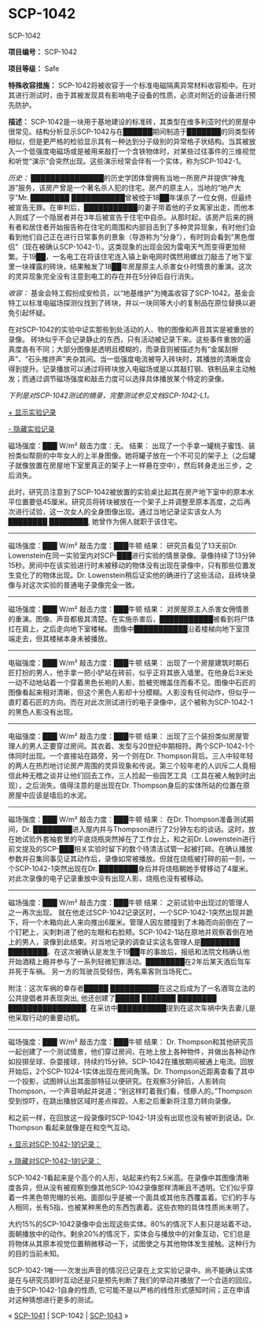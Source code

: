 # SCP-1042
                        




SCP-1042



**项目编号：** SCP-1042

**项目等级：** Safe

**特殊收容措施：** SCP-1042将被收容于一个标准电磁隔离异常材料收容柜中。在对其进行测试时，由于其被发现具有影响电子设备的性质，必须对附近的设备进行预先防护。

**描述：** SCP-1042是一块用于基地建设的标准砖，其类型在维多利亚时代的房屋中很常见。结构分析显示SCP-1042与在██████期间制造于███████的同类型砖相似，但是更严格的检验显示其有一种达到分子级别的异常格子状结构。当其被放入一个低强度电磁场或是被用来敲打一个含铁物体时，对某些过往事件的三维视觉和听觉“演示”会突然出现。这些演示经常会伴有一个实体，称为SCP-1042-1。

*历史：* ███████████████的历史学团体曾拥有当地一所房产并提供“神鬼游”服务，该房产曾是一个著名杀人犯的住宅。房产的原主人，当地的“地产大亨”Mr. ████████ ███████████曾被控于18██年谋杀了一位女佣，但最终被宣告无罪。在审判后，███████████的妻子带着他的子女离家出走，而他本人则成了一个隐居者并在3年后被宣告于住宅中自杀。从那时起，该房产后来的拥有者和居住者开始报告称在住宅的周围和内部目击到了多种灵异现象，有时他们会看到他们自己正在进行日常事务的景象（导游称为“分身”），有时则会看到“黑色僧侣”（现在被确认SCP-1042-1）。这类现象的出现会因为雷电天气而变得更加频繁。于19██，一名电工在将该住宅连入镇上新电网时偶然用螺丝刀敲击了地下室里一块裸露的砖块，结果触发了18██年房屋原主人杀害女仆时情景的重演。这次的灵异现象完全没有注意到电工的存在并在5分钟后自行消失。

*收容：* 基金会特工假扮成安检员，以“地基维护”为掩盖收容了SCP-1042。基金会特工以标准电磁场探测仪找到了砖块，并以一块同等大小的复制品在原位替换以避免引起怀疑。

在对SCP-1042的实验中证实那些到处活动的人、物的图像和声音其实是被重放的录像。 砖块似乎不会记录静止的东西，只有活动被记录下来。这些事件重放的逼真度各有不同；大部分图像是透明且模糊的，而录音则被描述为有“金属刮擦声”、“石头推挤声”夹杂其间。当一低强度电流被导入砖块时，其播放的清晰度会得到提升。记录播放可以通过将砖块放入电磁场或是以其敲打钢、铁制品来主动触发；而通过调节磁场强度和敲击力度可以选择具体播放某个特定的录像。

*下列是对SCP-1042测试的摘录，完整测试参见文档SCP-1042-L1。* 


<a shape='rect' class='collapsible-block-link' href='javascript:;'>+&#160;&#26174;&#31034;&#23454;&#39564;&#35760;&#24405;</a>

<a shape='rect' class='collapsible-block-link' href='javascript:;'>-&#160;&#38544;&#34255;&#23454;&#39564;&#35760;&#24405;</a>

磁场强度：███ W/m²
敲击力度：无。
结果：
出现了一个手拿一罐桃子蜜饯、装扮类似帮厨的中年女人的上半身图像。她将罐子放在一个不可见的架子上（之后罐子就像放置在房屋地下室里真正的架子上一样悬在空中），然后转身走出三步，之后消失。

此时，研究员注意到了SCP-1042被放置的实验桌比起其在房产地下室中的原本水平位置要低45厘米。研究员将砖块被放在一个架子上并调整至原本高度，之后再次进行试验，这一次女人的全身图像出现。通过当地记录证实该女人为████████ ████████, 她曾作为佣人就职于该住宅。


---

磁场强度：███ W/m²
敲击力度：███牛顿
结果：
研究员看见了13天前Dr. Lowenstein在同一实验室内对SCP-███进行实验的情景录像。录像持续了13分钟15秒。房间中在该实验进行时未被移动的物体没有出现在录像中，只有那些位置发生变化了的物体出现。Dr. Lowenstein稍后证实他的确进行了这些活动，且砖块录像与对这次实验的普通电子录像完全一致。


---

磁场强度：███ W/m²
敲击力度：███牛顿
结果：
对房屋原主人杀害女佣情景的重演。图像、声音都极其清楚。在实施杀害后，███████████被看到将尸体扛在肩上，之后走向地下室楼梯。 图像中███████████沿着楼梯向地下室顶端走去，但其楼梯本身未被播放。


---

电磁强度：███ W/m²
敲击力度：███牛顿
结果：
出现了一个房屋建筑时期石匠打扮的男人，他手拿一把小铲站在砖前，似乎正将其嵌入墙里。在他身后3米处一动不动地站着一个穿着黑色长袍的人影，脸被兜帽盖住而看不见。图像中石匠的图像看起来相对清晰，但这个黑色人影却十分模糊。人影没有任何动作，但似乎一直盯着石匠的方向。而在对此次测试进行的电子录像中，这个被称为SCP-1042-1的黑色人影没有出现。


---

电磁强度：███ W/m²
敲击力度：███牛顿
结果：
出现了三个装扮类似房屋管理人的男人正要穿过房间。其衣着、发型与20世纪中期相符。两个SCP-1042-1个体同时出现。一个直接站在路旁，另一个则在Dr. Thompson背后。三人中较年轻的两人在热烈地讨论房产周围的灵异现象和传说。第三个较年老的人训斥二人竟相信此种无稽之谈并让他们回去工作。三人捡起一些园艺工具（工具在被人触到时出现），之后消失。值得注意的是出现在Dr. Thompson身后的实体所站的位置在原房屋中应该是墙后的水泥。


---

磁场强度：███ W/m²
敲击力度：███牛顿
结果：
在Dr. Thompson准备测试期间，Dr. ████████进入屋内并与Thompson进行了2分钟左右的谈话。这时，放在她试验外套袖套里的平底烧瓶突然掉在了工作台上，和之前Dr. Lowenstein进行前文提及的SCP-███相关实验时留下的数个待清洁试管一起被打碎。在确认播放参数并召集同事见证其动作后，录像如常被播放。但就在烧瓶被打碎的前一刻，一个SCP-1042-1突然出现在Dr. ████████身后并将烧瓶朝她手臂移动了4厘米。 对此次录像的电子记录重放中没有出现人影，烧瓶也没有被移动。


---

磁场强度：███ W/m²
敲击力度：███牛顿
结果：
之前试验中出现过的管理人之一再次出现。 就在他走过SCP-1042记录区时，一个SCP-1042-1突然出现并跪下，将一个木箱向此人来向推出6厘米。管理人因左膝撞到了木箱而向前倒在了一个钉耙上，尖刺刺进了他的左眼和右脸颊。SCP-1042-1站在原地并观察着倒在地上的男人，录像到此结束。对当地记录的调查证实这名管理人是████████ ████████。在这次被确认是发生于19██年的事故后，报纸和法院文档确认他开始酒精上瘾并参与了一系列轻微犯罪活动。████████在2年后某天酒后驾车并死于车祸。 另一方的驾驶员受轻伤，两名乘客则当场死亡。

附注：这次车祸的幸存者█████ ██████████在这之后成为了一名酒驾立法的公共提倡者并表现突出, 他还创建了█████ ███████ ████████ ████████████████. 在采访中██████████提到在这次车祸中失去妻儿是他采取行动的重要动机。


---

磁场强度：███ W/m²
敲击力度：███牛顿
结果：
Dr. Thompson和其他研究员一起创建了一个测试情景，他们穿过房间，在地上放上各种物件，并做出各种动作如投掷垒球、杂耍接球，持续约15分钟。SCP-1042在播放期间被通上电流。回放开始后，2个SCP-1024-1实体出现在房间角落。Dr. Thompson近距离查看了其中一个投影，试图辨认出其面部特征以便研究。在观察3分钟后，人影转向Thompson，一个声音响起并说道；“别这样盯着我们看，怪瘆人的。”Thompson受到惊吓，在跳出播放区域时差点摔跤。人影之后重新将注意力转向录像。

和之前一样，在回放这一段录像时SCP-1042-1并没有出现也没有被听到说话。Dr. Thompson 看起来就像是在和空气互动。





<a shape='rect' class='collapsible-block-link' href='javascript:;'>+&#160;&#26174;&#31034;&#23545;SCP-1042-1&#30340;&#35760;&#24405;&#65306;</a>

<a shape='rect' class='collapsible-block-link' href='javascript:;'>+&#160;&#38544;&#34255;&#23545;SCP-1042-1&#30340;&#35760;&#24405;&#65306;</a>

SCP-1042-1看起来是个高个的人形，站起来约有2.5米高。在录像中其图像清晰度各异，但从没有被观察到像其他SCP-1042录像那样清晰且不透明。它们似乎穿着一件黑色带兜帽的长袍。面部似乎是被一个面具或其他东西覆盖着。它们的手与人相同，长有5指，也被某种黑色的东西包裹着。这些衣物的具体性质尚未明了。

大约15%的SCP-1042录像中会出现这些实体。80%的情况下人影只是站着不动，面朝播放中的动作。剩余20%的情况下，实体会与播放中的对象互动，它们总是将物体从其原本视觉位置稍微移动一下，试图使之与其他物体发生接触。这种行为的目的当前未知。

SCP-1042-1唯一一次发出声音的情况已记录在上文实验记录中。尚不能确认实体是在与研究员即时互动还是只是预先判断了我们的举动并播放了一个合适的回应。由于SCP-1042-1自身的性质, 它可能不是以严格的线性形式感知时间；正在申请对这种猜想进行更多的测试。






« [SCP-1041](/scp-1041) | SCP-1042 | [SCP-1043](/scp-1043) »





                    